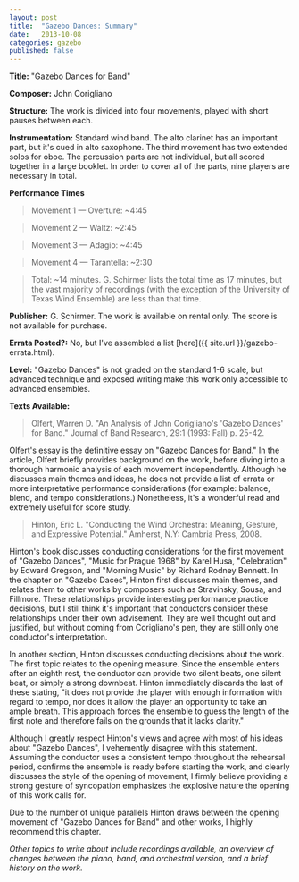 ```yaml
---
layout: post
title:  "Gazebo Dances: Summary"
date:   2013-10-08
categories: gazebo
published: false
---
```


**Title:** "Gazebo Dances for Band"

**Composer:** John Corigliano

**Structure:** The work is divided into four movements, played with short pauses between each.

**Instrumentation:** Standard wind band. The alto clarinet has an important part, but it's cued in alto saxophone. The third movement has two extended solos for oboe. The percussion parts are not individual, but all scored together in a large booklet. In order to cover all of the parts, nine players are necessary in total.

**Performance Times** 
>Movement 1 &mdash; Overture: ~4:45 

>Movement 2 &mdash; Waltz: ~2:45

>Movement 3 &mdash; Adagio: ~4:45

>Movement 4 &mdash; Tarantella: ~2:30

>Total: ~14 minutes. G. Schirmer lists the total time as 17 minutes, but the vast majority of recordings (with the exception of the University of Texas Wind Ensemble) are less than that time.

**Publisher:** G. Schirmer. The work is available on rental only. The score is not available for purchase.

**Errata Posted?:** No, but I've assembled a list [here]({{ site.url }}/gazebo-errata.html).

**Level:** "Gazebo Dances" is not graded on the standard 1-6 scale, but advanced technique and exposed writing make this work only accessible to advanced ensembles.

**Texts Available:**

>Olfert, Warren D. "An Analysis of John Corigliano's 'Gazebo Dances' for Band." Journal of Band Research, 29:1 (1993: Fall) p. 25-42.

Olfert's essay is the definitive essay on "Gazebo Dances for Band." In the article, Olfert briefly provides background on the work, before diving into a thorough harmonic analysis of each movement independently. Although he discusses main themes and ideas, he does not provide a list of errata or more interpretative performance considerations (for example: balance, blend, and tempo considerations.) Nonetheless, it's a wonderful read and extremely useful for score study.

>Hinton, Eric L. "Conducting the Wind Orchestra: Meaning, Gesture, and Expressive Potential." Amherst, N.Y: Cambria Press, 2008.

Hinton's book discusses conducting considerations for the first movement of "Gazebo Dances", "Music for Prague 1968" by Karel Husa, "Celebration" by Edward Gregson, and "Morning Music" by Richard Rodney Bennett. In the chapter on "Gazebo Daces", Hinton first discusses main themes, and relates them to other works by composers such as Stravinsky, Sousa, and Fillmore. These relationships provide interesting performance practice decisions, but I still think it's important that conductors consider these relationships under their own advisement. They are well thought out and justified, but without coming from Corigliano's pen, they are still only one conductor's interpretation.

In another section, Hinton discusses conducting decisions about the work. The first topic relates to the opening measure. Since the ensemble enters after an eighth rest, the conductor can provide two silent beats, one silent beat, or simply a strong downbeat. Hinton immediately discards the last of these stating, "it does not provide the player with enough information with regard to tempo, nor does it allow the player an opportunity to take an ample breath. This approach forces the ensemble to guess the length of the first note and therefore fails on the grounds that it lacks clarity."

Although I greatly respect Hinton's views and agree with most of his ideas about "Gazebo Dances", I vehemently disagree with this statement. Assuming the conductor uses a consistent tempo throughout the rehearsal period, confirms the ensemble is ready before starting the work, and clearly discusses the style of the opening of movement, I firmly believe providing a strong gesture of syncopation emphasizes the explosive nature the opening of this work calls for.

Due to the number of unique parallels Hinton draws between the opening movement of "Gazebo Dances for Band" and other works, I highly recommend this chapter.

*Other topics to write about include recordings available, an overview of changes between the piano, band, and orchestral version, and a brief history on the work.*